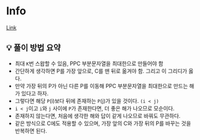 # Info
[Link](https://boj.kr/31778)
## 💡 풀이 방법 요약
- 최대 `K`번 스왑할 수 있음, PPC 부분문자열을 최대한으로 만들어야 함
- 간단하게 생각하면 P를 가장 앞으로, C를 맨 뒤로 옮겨야 함. 그리고 이 그리디가 옳다.
- 만약 가장 뒤의 P가 아닌 다른 P를 이동해 PPC 부분문자열을 최대한으로 만드는 해가 있다고 하자.
- 그렇다면 해당 `P`(i)보다 뒤에 존재하는 `P`(j)가 있을 것이다. `(i < j)`
- `i < j`이고 `i`와 `j` 사이에 `P`가 존재한다면, 더 좋은 해가 나오므로 모순이다.
- 존재하지 않는다면, 처음에 생각한 해와 답이 같게 나오므로 바꿔도 무관하다.
- 같은 방식으로 C에도 적용할 수 있으며, 가장 앞의 C와 가장 뒤의 P를 바꾸는 것을 반복하면 된다.
